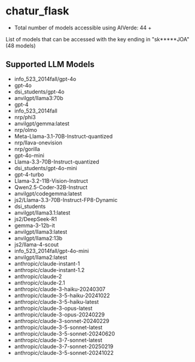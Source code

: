 # chatur_flask

- Total number of models accessible using AIVerde: 44 +

List of models that can be accessed with the key ending in "sk*****JOA" (48 models)

## Supported LLM Models

- info_523_2014fall/gpt-4o
- gpt-4o
- dsi_students/gpt-4o
- anvilgpt/llama3:70b
- gpt-4
- info_523_2014fall
- nrp/phi3
- anvilgpt/gemma:latest
- nrp/olmo
- Meta-Llama-3.1-70B-Instruct-quantized
- nrp/llava-onevision
- nrp/gorilla
- gpt-4o-mini
- Llama-3.3-70B-Instruct-quantized
- dsi_students/gpt-4o-mini
- gpt-4-turbo
- Llama-3.2-11B-Vision-Instruct
- Qwen2.5-Coder-32B-Instruct
- anvilgpt/codegemma:latest
- js2/Llama-3.3-70B-Instruct-FP8-Dynamic
- dsi_students
- anvilgpt/llama3.1:latest
- js2/DeepSeek-R1
- gemma-3-12b-it
- anvilgpt/llama3:latest
- anvilgpt/llama2:13b
- js2/llama-4-scout
- info_523_2014fall/gpt-4o-mini
- anvilgpt/llama2:latest
- anthropic/claude-instant-1
- anthropic/claude-instant-1.2
- anthropic/claude-2
- anthropic/claude-2.1
- anthropic/claude-3-haiku-20240307
- anthropic/claude-3-5-haiku-20241022
- anthropic/claude-3-5-haiku-latest
- anthropic/claude-3-opus-latest
- anthropic/claude-3-opus-20240229
- anthropic/claude-3-sonnet-20240229
- anthropic/claude-3-5-sonnet-latest
- anthropic/claude-3-5-sonnet-20240620
- anthropic/claude-3-7-sonnet-latest
- anthropic/claude-3-7-sonnet-20250219
- anthropic/claude-3-5-sonnet-20241022
